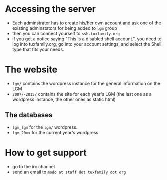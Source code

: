 # Accessing the server

- Each adminstrator has to create his/her own account and ask one of the existing adminstators for being added to `lgm` group
- then you can connect yourself to `ssh.tuxfamily.org`
- if you get a notice saying "This is a disabled shell account.", you need to log into tuxfamily.org, go into your account settings, and select the Shell type that fits your needs.

# The website

- `lgm/` contains the wordpress instance for the general information on the LGM
- `2007/`-`2015/` contains the site for each year's LGM (the last one as a wordpress instance, the other ones as static html)

## The databases

- `lgm_lgm` for the `lgm/` wordpress.
- `lgm_20xx` for the current year's wordpress.

# How to get support

- go to the irc channel
- send an email to `modo at staff dot tuxfamily dot org`
